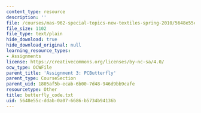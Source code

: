 ```yaml
---
content_type: resource
description: ''
file: /courses/mas-962-special-topics-new-textiles-spring-2010/5648e55cddab0a076686b5734b94136b_butterfly_code.txt
file_size: 1102
file_type: text/plain
hide_download: true
hide_download_original: null
learning_resource_types:
- Assignments
license: https://creativecommons.org/licenses/by-nc-sa/4.0/
ocw_type: OCWFile
parent_title: 'Assignment 3: PCButterfly'
parent_type: CourseSection
parent_uid: 1805af5b-ecab-6b00-7d48-946d9bb9cafe
resourcetype: Other
title: butterfly_code.txt
uid: 5648e55c-ddab-0a07-6686-b5734b94136b
---
```

